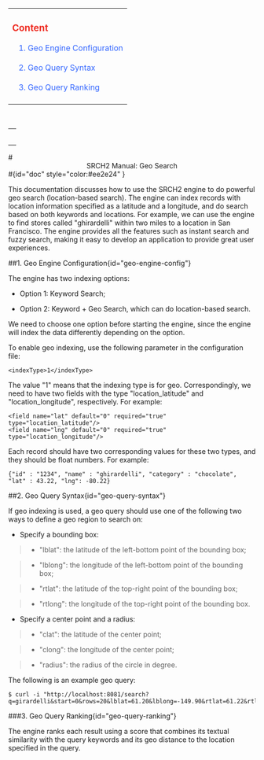 <div id="content" > <!-- Table of content, id=content-->
<table><tbody><tr><td>
<div>
<h3>
<a style="text-decoration: none;color:#ee2e24" href="#doc">Content</a></h3></div>
&nbsp;&nbsp;&nbsp;<a style="text-decoration: none;color:#3366FF" href="#geo-engine-config">1. Geo Engine Configuration</a><br><br>
&nbsp;&nbsp;&nbsp;<a style="text-decoration: none;color:#3366FF" href="#geo-query-syntax">2. Geo Query Syntax</a><br><br>
&nbsp;&nbsp;&nbsp;<a style="text-decoration: none;color:#3366FF" href="#geo-query-ranking">3. Geo Query Ranking</a><br><br>
</td></tr></tbody></table>
</div> <!-- Table of content, id=content-->

<!-- Google Tag Manager -->
<noscript><iframe src="//www.googletagmanager.com/ns.html?id=GTM-MQK794"
height="0" width="0" style="display:none;visibility:hidden"></iframe></noscript>
<script>(function(w,d,s,l,i){w[l]=w[l]||[];w[l].push({'gtm.start':
new Date().getTime(),event:'gtm.js'});var f=d.getElementsByTagName(s)[0],
j=d.createElement(s),dl=l!='dataLayer'?'&l='+l:'';j.async=true;j.src=
'//www.googletagmanager.com/gtm.js?id='+i+dl;f.parentNode.insertBefore(j,f);
})(window,document,'script','dataLayer','GTM-MQK794');</script>
<!-- End Google Tag Manager -->

</div> <!-- Sidebar -->
</td>

<td id="docBody" style="width:70%">
<br/>
<div><table><tbody><tr><td>
<div><h3><a style="text-decoration: none;color:#ee2e24" href="#doc"></a></h3></div>

</td></tr></tbody></table></div>
#<center>SRCH2 Manual: Geo Search</center>#{id="doc" style="color:#ee2e24" }


This documentation discusses how to use the SRCH2 engine to do powerful geo search (location-based search). The engine can index records with location information specified as a latitude and a longitude, and do search based on both keywords and locations. For example, we can use the engine to find stores called "ghirardelli" within two miles to a location in San Francisco.  The engine provides all the features such as instant search and fuzzy search, making it easy to develop an application to provide great user experiences.

##1. Geo Engine Configuration{id="geo-engine-config"}

The engine has two indexing options:

* Option 1: Keyword Search;

* Option 2: Keyword + Geo Search, which can do location-based search.

We need to choose one option before starting the engine, since the engine will index the data differently depending on the option.

To enable geo indexing, use the following parameter in the configuration file:

```
<indexType>1</indexType>
```

The value "1" means that the indexing type is for geo. Correspondingly, we need to have two fields with the type "location_latitude" and "location_longitude", respectively. For example:

```
<field name="lat" default="0" required="true" type="location_latitude"/>
<field name="lng" default="0" required="true" type="location_longitude"/>
```
Each record should have two corresponding values for these two types, and they should be float numbers.  For example:
```
{"id" : "1234", "name" : "ghirardelli", "category" : "chocolate", "lat" : 43.22, "lng": -80.22}
```


##2. Geo Query Syntax{id="geo-query-syntax"}

If geo indexing is used, a geo query should use one of the following two ways to define a geo region to search on:

 - Specify a bounding box:

>  * "lblat": the latitude of the left-bottom point of the bounding box;

>  * "lblong": the longitude of the left-bottom point of the bounding box;

>  * "rtlat": the latitude of the top-right point of the bounding box;

>  * "rtlong": the longitude of the top-right point of the bounding box.

 - Specify a center point and a radius:

> * "clat": the latitude of the center point;

> * "clong": the longitude of the center point;

> * "radius": the radius of the circle in degree.


The following is an example geo query:
```
$ curl -i "http://localhost:8081/search?q=girardelli&start=0&rows=20&lblat=61.20&lblong=-149.90&rtlat=61.22&rtlong=-149.70"
```

###3. Geo Query Ranking{id="geo-query-ranking"}

The engine ranks each result using a score that combines its textual similarity with the query keywords and its geo distance to the location specified in the query.

